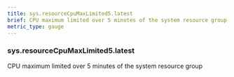 ```yaml
---
title: sys.resourceCpuMaxLimited5.latest
brief: CPU maximum limited over 5 minutes of the system resource group
metric_type: gauge
---
```

### sys.resourceCpuMaxLimited5.latest

CPU maximum limited over 5 minutes of the system resource group